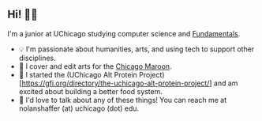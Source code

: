 ## Hi! 👋😁

I'm a junior at UChicago studying computer science and [Fundamentals](https://college.uchicago.edu/academics/fundamentals-students).

- 💡 I'm passionate about humanities, arts, and using tech to support other disciplines.
- 📰 I cover and edit arts for the [Chicago Maroon](https://chicagomaroon.com/).
- 🌱 I started the (UChicago Alt Protein Project)[https://gfi.org/directory/the-uchicago-alt-protein-project/] and am excited about building a better food system.
- 💬 I'd love to talk about any of these things! You can reach me at nolanshaffer (at) uchicago (dot) edu.
